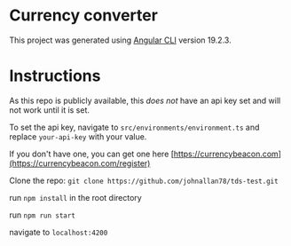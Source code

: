 # Currency converter

This project was generated using [Angular CLI](https://github.com/angular/angular-cli) version 19.2.3.

# Instructions

As this repo is publicly available, this _does not_ have an api key set and will not work until it is set.

To set the api key, navigate to `src/environments/environment.ts` and replace `your-api-key` with your value.

If you don't have one, you can get one here [https://currencybeacon.com](https://currencybeacon.com/register)

Clone the repo: `git clone https://github.com/johnallan78/tds-test.git`

run `npm install` in the root directory

run `npm run start` 

navigate to `localhost:4200`
